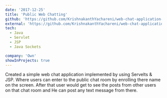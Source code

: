 ```yaml
---
date: '2017-12-25'
title: 'Public Web Chatting'
github: 'https://github.com/KrishnakanthYachareni/web-chat-application-using-servlets-and-jsp'
external: 'https://github.com/KrishnakanthYachareni/web-chat-application-using-servlets-and-jsp/tree/master/Demo_pics'
tech:
  - Java
  - Servlet
  - JSP
  - Java Sockets

company: 'Own'
showInProjects: true
---
```


Created a simple web chat application implemented by using Servelts & JSP. Where users can enter to the public chat room by enrolling there name on the screen. After that user would get to see the posts from other users on that chat room and He can post any text message from there.
